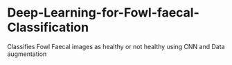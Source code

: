 # Deep-Learning-for-Fowl-faecal-Classification
Classifies Fowl Faecal images as healthy or not healthy using CNN and Data augmentation
